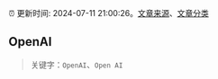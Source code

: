 :alarm_clock: 更新时间: 2024-07-11 21:00:26。[文章来源](/README.md)、[文章分类](/TAGS.md)

## OpenAI


> 关键字：`OpenAI`、`Open AI`



